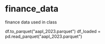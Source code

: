 # finance_data
finance data used in class

df.to_parquet("aapl_2023.parquet")
df_loaded = pd.read_parquet("aapl_2023.parquet")
